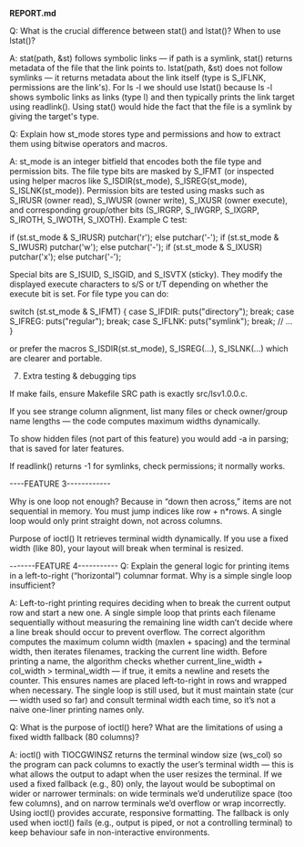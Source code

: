 **REPORT.md**

Q: What is the crucial difference between stat() and lstat()? When to use lstat()?

A: stat(path, &st) follows symbolic links — if path is a symlink, stat() returns metadata of the file that the link points to. lstat(path, &st) does not follow symlinks — it returns metadata about the link itself (type is S_IFLNK, permissions are the link's). For ls -l we should use lstat() because ls -l shows symbolic links as links (type l) and then typically prints the link target using readlink(). Using stat() would hide the fact that the file is a symlink by giving the target's type.

Q: Explain how st_mode stores type and permissions and how to extract them using bitwise operators and macros.

A: st_mode is an integer bitfield that encodes both the file type and permission bits. The file type bits are masked by S_IFMT (or inspected using helper macros like S_ISDIR(st_mode), S_ISREG(st_mode), S_ISLNK(st_mode)). Permission bits are tested using masks such as S_IRUSR (owner read), S_IWUSR (owner write), S_IXUSR (owner execute), and corresponding group/other bits (S_IRGRP, S_IWGRP, S_IXGRP, S_IROTH, S_IWOTH, S_IXOTH). Example C test:

if (st.st_mode & S_IRUSR) putchar('r'); else putchar('-');
if (st.st_mode & S_IWUSR) putchar('w'); else putchar('-');
if (st.st_mode & S_IXUSR) putchar('x'); else putchar('-');


Special bits are S_ISUID, S_ISGID, and S_ISVTX (sticky). They modify the displayed execute characters to s/S or t/T depending on whether the execute bit is set. For file type you can do:

switch (st.st_mode & S_IFMT) {
    case S_IFDIR: puts("directory"); break;
    case S_IFREG: puts("regular"); break;
    case S_IFLNK: puts("symlink"); break;
    // ...
}


or prefer the macros S_ISDIR(st.st_mode), S_ISREG(...), S_ISLNK(...) which are clearer and portable.

7) Extra testing & debugging tips

If make fails, ensure Makefile SRC path is exactly src/lsv1.0.0.c.

If you see strange column alignment, list many files or check owner/group name lengths — the code computes maximum widths dynamically.

To show hidden files (not part of this feature) you would add -a in parsing; that is saved for later features.

If readlink() returns -1 for symlinks, check permissions; it normally works.

----FEATURE 3------------

Why is one loop not enough?
Because in “down then across,” items are not sequential in memory. You must jump indices like row + n*rows. A single loop would only print straight down, not across columns.

Purpose of ioctl()
It retrieves terminal width dynamically.
If you use a fixed width (like 80), your layout will break when terminal is resized.

-------FEATURE 4-----------
Q: Explain the general logic for printing items in a left-to-right (“horizontal”) columnar format. Why is a simple single loop insufficient?

A: Left-to-right printing requires deciding when to break the current output row and start a new one. A single simple loop that prints each filename sequentially without measuring the remaining line width can’t decide where a line break should occur to prevent overflow. The correct algorithm computes the maximum column width (maxlen + spacing) and the terminal width, then iterates filenames, tracking the current line width. Before printing a name, the algorithm checks whether current_line_width + col_width > terminal_width — if true, it emits a newline and resets the counter. This ensures names are placed left-to-right in rows and wrapped when necessary. The single loop is still used, but it must maintain state (cur — width used so far) and consult terminal width each time, so it’s not a naive one-liner printing names only.

Q: What is the purpose of ioctl() here? What are the limitations of using a fixed width fallback (80 columns)?

A: ioctl() with TIOCGWINSZ returns the terminal window size (ws_col) so the program can pack columns to exactly the user’s terminal width — this is what allows the output to adapt when the user resizes the terminal. If we used a fixed fallback (e.g., 80) only, the layout would be suboptimal on wider or narrower terminals: on wide terminals we’d underutilize space (too few columns), and on narrow terminals we’d overflow or wrap incorrectly. Using ioctl() provides accurate, responsive formatting. The fallback is only used when ioctl() fails (e.g., output is piped, or not a controlling terminal) to keep behaviour safe in non-interactive environments.


